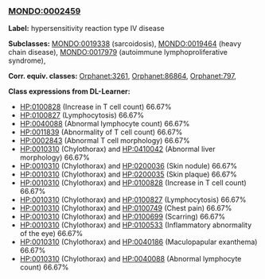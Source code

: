 
### [MONDO:0002459](http://purl.obolibrary.org/obo/MONDO_0002459)
**Label:** hypersensitivity reaction type IV disease

**Subclasses:** [MONDO:0019338](http://purl.obolibrary.org/obo/MONDO_0019338) (sarcoidosis), [MONDO:0019464](http://purl.obolibrary.org/obo/MONDO_0019464) (heavy chain disease), [MONDO:0017979](http://purl.obolibrary.org/obo/MONDO_0017979) (autoimmune lymphoproliferative syndrome), 

**Corr. equiv. classes:** [Orphanet:3261](http://www.orpha.net/ORDO/Orphanet_3261), [Orphanet:86864](http://www.orpha.net/ORDO/Orphanet_86864), [Orphanet:797](http://www.orpha.net/ORDO/Orphanet_797), 

**Class expressions from DL-Learner:**

- [HP:0100828](http://purl.obolibrary.org/obo/HP_0100828) (Increase in T cell count) 66.67%
- [HP:0100827](http://purl.obolibrary.org/obo/HP_0100827) (Lymphocytosis) 66.67%
- [HP:0040088](http://purl.obolibrary.org/obo/HP_0040088) (Abnormal lymphocyte count) 66.67%
- [HP:0011839](http://purl.obolibrary.org/obo/HP_0011839) (Abnormality of T cell count) 66.67%
- [HP:0002843](http://purl.obolibrary.org/obo/HP_0002843) (Abnormal T cell morphology) 66.67%
- [HP:0010310](http://purl.obolibrary.org/obo/HP_0010310) (Chylothorax) and [HP:0410042](http://purl.obolibrary.org/obo/HP_0410042) (Abnormal liver morphology) 66.67%
- [HP:0010310](http://purl.obolibrary.org/obo/HP_0010310) (Chylothorax) and [HP:0200036](http://purl.obolibrary.org/obo/HP_0200036) (Skin nodule) 66.67%
- [HP:0010310](http://purl.obolibrary.org/obo/HP_0010310) (Chylothorax) and [HP:0200035](http://purl.obolibrary.org/obo/HP_0200035) (Skin plaque) 66.67%
- [HP:0010310](http://purl.obolibrary.org/obo/HP_0010310) (Chylothorax) and [HP:0100828](http://purl.obolibrary.org/obo/HP_0100828) (Increase in T cell count) 66.67%
- [HP:0010310](http://purl.obolibrary.org/obo/HP_0010310) (Chylothorax) and [HP:0100827](http://purl.obolibrary.org/obo/HP_0100827) (Lymphocytosis) 66.67%
- [HP:0010310](http://purl.obolibrary.org/obo/HP_0010310) (Chylothorax) and [HP:0100749](http://purl.obolibrary.org/obo/HP_0100749) (Chest pain) 66.67%
- [HP:0010310](http://purl.obolibrary.org/obo/HP_0010310) (Chylothorax) and [HP:0100699](http://purl.obolibrary.org/obo/HP_0100699) (Scarring) 66.67%
- [HP:0010310](http://purl.obolibrary.org/obo/HP_0010310) (Chylothorax) and [HP:0100533](http://purl.obolibrary.org/obo/HP_0100533) (Inflammatory abnormality of the eye) 66.67%
- [HP:0010310](http://purl.obolibrary.org/obo/HP_0010310) (Chylothorax) and [HP:0040186](http://purl.obolibrary.org/obo/HP_0040186) (Maculopapular exanthema) 66.67%
- [HP:0010310](http://purl.obolibrary.org/obo/HP_0010310) (Chylothorax) and [HP:0040088](http://purl.obolibrary.org/obo/HP_0040088) (Abnormal lymphocyte count) 66.67%


